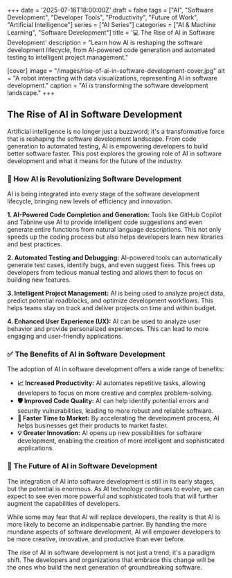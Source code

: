 +++
date = '2025-07-16T18:00:00Z'
draft = false
tags = ["AI", "Software Development", "Developer Tools", "Productivity", "Future of Work", "Artificial Intelligence"]
series = ["AI Series"]
categories = ["AI & Machine Learning", "Software Development"]
title = '💻 The Rise of AI in Software Development'
description = "Learn how AI is reshaping the software development lifecycle, from AI-powered code generation and automated testing to intelligent project management."

[cover]
  image = "/images/rise-of-ai-in-software-development-cover.jpg"
  alt = "A robot interacting with data visualizations, representing AI in software development."
  caption = "AI is transforming the software development landscape."
+++

## The Rise of AI in Software Development

Artificial intelligence is no longer just a buzzword; it's a transformative force that is reshaping the software development landscape. From code generation to automated testing, AI is empowering developers to build better software faster. This post explores the growing role of AI in software development and what it means for the future of the industry.

### 🤖 How AI is Revolutionizing Software Development

AI is being integrated into every stage of the software development lifecycle, bringing new levels of efficiency and innovation.

**1. AI-Powered Code Completion and Generation:**
Tools like GitHub Copilot and Tabnine use AI to provide intelligent code suggestions and even generate entire functions from natural language descriptions. This not only speeds up the coding process but also helps developers learn new libraries and best practices.

**2. Automated Testing and Debugging:**
AI-powered tools can automatically generate test cases, identify bugs, and even suggest fixes. This frees up developers from tedious manual testing and allows them to focus on building new features.

**3. Intelligent Project Management:**
AI is being used to analyze project data, predict potential roadblocks, and optimize development workflows. This helps teams stay on track and deliver projects on time and within budget.

**4. Enhanced User Experience (UX):**
AI can be used to analyze user behavior and provide personalized experiences. This can lead to more engaging and user-friendly applications.

### ✅ The Benefits of AI in Software Development

The adoption of AI in software development offers a wide range of benefits:

- **📈 Increased Productivity:** AI automates repetitive tasks, allowing developers to focus on more creative and complex problem-solving.
- **🛡️ Improved Code Quality:** AI can help identify potential errors and security vulnerabilities, leading to more robust and reliable software.
- **🚀 Faster Time to Market:** By accelerating the development process, AI helps businesses get their products to market faster.
- **💡 Greater Innovation:** AI opens up new possibilities for software development, enabling the creation of more intelligent and sophisticated applications.

### 🔮 The Future of AI in Software Development

The integration of AI into software development is still in its early stages, but the potential is enormous. As AI technology continues to evolve, we can expect to see even more powerful and sophisticated tools that will further augment the capabilities of developers.

While some may fear that AI will replace developers, the reality is that AI is more likely to become an indispensable partner. By handling the more mundane aspects of software development, AI will empower developers to be more creative, innovative, and productive than ever before.

The rise of AI in software development is not just a trend; it's a paradigm shift. The developers and organizations that embrace this change will be the ones who build the next generation of groundbreaking software.
